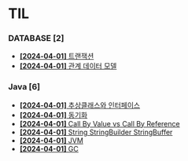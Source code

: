 # TIL
 
### DATABASE [2]
- [**[2024-04-01]**  트랜잭션](https://github.com/A-lass/TIL/blob/main/DATABASE/트랜잭션.md)
- [**[2024-04-01]**  관계 데이터 모델](https://github.com/A-lass/TIL/blob/main/DATABASE/관계_데이터_모델.md)
### Java [6]
- [**[2024-04-01]**  추상클래스와 인터페이스](https://github.com/A-lass/TIL/blob/main/Java/추상클래스와_인터페이스.md)
- [**[2024-04-01]**  동기화](https://github.com/A-lass/TIL/blob/main/Java/동기화.md)
- [**[2024-04-01]**  Call By Value vs Call By Reference](https://github.com/A-lass/TIL/blob/main/Java/Call_By_Value_vs_Call_By_Reference.md)
- [**[2024-04-01]**  String StringBuilder StringBuffer](https://github.com/A-lass/TIL/blob/main/Java/String_StringBuilder_StringBuffer.md)
- [**[2024-04-01]**  JVM](https://github.com/A-lass/TIL/blob/main/Java/JVM.md)
- [**[2024-04-01]**  GC](https://github.com/A-lass/TIL/blob/main/Java/GC.md)
